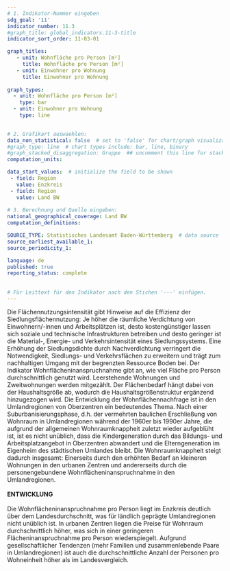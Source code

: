 ```yaml
---
# 1. Indikator-Nummer eingeben 
sdg_goal: '11'
indicator_number: 11.3
#graph_title: global_indicators.11-3-title
indicator_sort_order: 11-03-01

graph_titles:
   - unit: Wohnfläche pro Person [m²]
     title: Wohnfläche pro Person [m²]
   - unit: Einwohner pro Wohnung
     title: Einwohner pro Wohnung
 
graph_types:
  - unit: Wohnfläche pro Person [m²]
    type: bar
  - unit: Einwohner pro Wohnung
    type: line

 
# 2. Grafikart auswaehlen: 
data_non_statistical: false  # set to 'false' for chart/graph visualization 
#graph_type: line  # chart types include: bar, line, binary 
#graph_stacked_disaggregation: Gruppe  ## uncomment this line for stacked bars. eplace 'Geschlecht' with the field of aggregation. 
computation_units: 

data_start_values:  # initialize the field to be shown  
 - field: Region 
   value: Enzkreis
 - field: Region 
   value: Land BW
   
# 3. Berechnung und Quelle eingeben: 
national_geographical_coverage: Land BW
computation_definitions: 

SOURCE_TYPE: Statistisches Landesamt Baden-Württemberg  # data source  
source_earliest_available_1: 
source_periodicity_1: 

language: de   
published: true 
reporting_status: complete
 
 
# Für Leittext für den Indikator nach den Stichen '---' einfügen. 
---
```

Die Flächennutzungsintensität gibt Hinweise auf die Effizienz der Siedlungsflächennutzung: Je höher die räumliche Verdichtung von Einwohnern/-innen und Arbeitsplätzen ist, desto kostengünstiger lassen sich soziale und technische Infrastrukturen betreiben und desto geringer ist die Material-, Energie- und Verkehrsintensität eines Siedlungssystems. Eine Erhöhung der Siedlungsdichte durch Nachverdichtung verringert die Notwendigkeit, Siedlungs- und Verkehrsflächen zu erweitern und trägt zum nachhaltigen Umgang mit der begrenzten Ressource Boden bei. Der Indikator Wohnflächeninanspruchnahme gibt an, wie viel Fläche pro Person durchschnittlich genutzt wird. Leerstehende Wohnungen und Zweitwohnungen werden mitgezählt. Der Flächenbedarf hängt dabei von der Haushaltsgröße ab, wodurch die Haushaltsgrößenstruktur ergänzend hinzugezogen wird. Die Entwicklung der Wohnflächennachfrage ist in den Umlandregionen von Oberzentren ein bedeutendes Thema. Nach einer Suburbanisierungsphase, d.h. der vermehrten baulichen Erschließung von Wohnraum in Umlandregionen während der 1960er bis 1990er Jahre, die aufgrund der allgemeinen Wohnraumknappheit zuletzt wieder aufgeblüht ist, ist es nicht unüblich, dass die Kindergeneration durch das Bildungs- und Arbeitsplatzangebot in Oberzentren abwandert und die Elterngeneration im Eigenheim des städtischen Umlandes bleibt. Die Wohnraumknappheit steigt dadurch insgesamt: Einerseits durch den erhöhten Bedarf an kleineren Wohnungen in den urbanen Zentren und andererseits durch die personengebundene Wohnflächeninanspruchnahme in den Umlandregionen. <br>
<br>
**ENTWICKLUNG** <br>
<br>
Die Wohnflächeninanspruchnahme pro Person liegt im Enzkreis deutlich über dem Landesdurchschnitt, was für ländlich geprägte Umlandregionen nicht unüblich ist. In urbanen Zentren liegen die Preise für Wohnraum durchschnittlich höher, was sich in einer geringeren Flächeninanspruchnahme pro Person wiederspiegelt. Aufgrund gesellschaftlicher Tendenzen (mehr Familien und zusammenlebende Paare in Umlandregionen) ist auch die durchschnittliche Anzahl der Personen pro Wohneinheit höher als im Landesvergleich.
